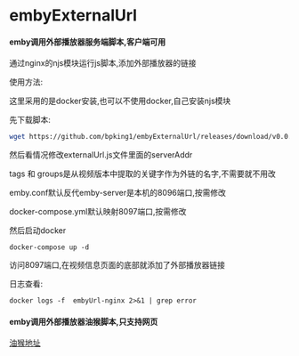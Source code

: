 # embyExternalUrl

#### emby调用外部播放器服务端脚本,客户端可用
通过nginx的njs模块运行js脚本,添加外部播放器的链接

使用方法:

这里采用的是docker安装,也可以不使用docker,自己安装njs模块

先下载脚本:
```bash
wget https://github.com/bpking1/embyExternalUrl/releases/download/v0.0.1/addExternalUrl.tar.gz && mkdir -p ~/embyExternalUrl && tar -xzvf ./addExternalUrl.tar.gz -C ~/embyExternalUrl && cd ~/embyExternalUrl
```

然后看情况修改externalUrl.js文件里面的serverAddr

tags 和 groups是从视频版本中提取的关键字作为外链的名字,不需要就不用改

emby.conf默认反代emby-server是本机的8096端口,按需修改

docker-compose.yml默认映射8097端口,按需修改

然后启动docker
```
docker-compose up -d
```
访问8097端口,在视频信息页面的底部就添加了外部播放器链接

日志查看:
```
docker logs -f  embyUrl-nginx 2>&1 | grep error
```
#### emby调用外部播放器油猴脚本,只支持网页

[油猴地址](https://greasyfork.org/en/scripts/459297-embylaunchpotplayer)



